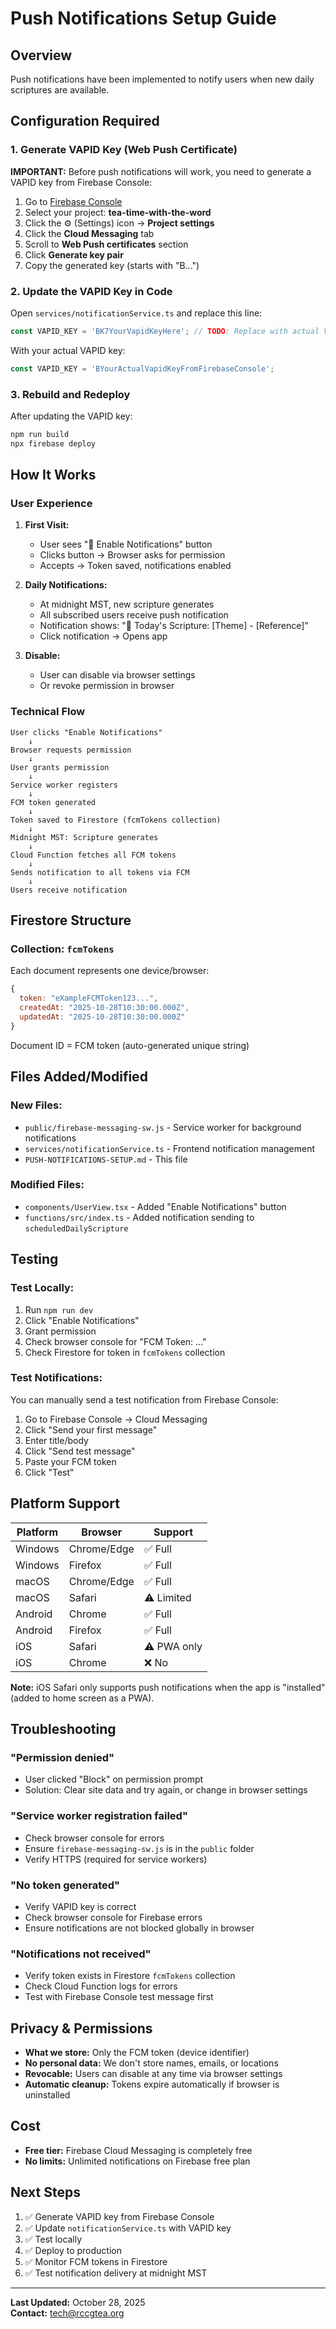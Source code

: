 # Push Notifications Setup Guide

## Overview
Push notifications have been implemented to notify users when new daily scriptures are available.

## Configuration Required

### 1. Generate VAPID Key (Web Push Certificate)

**IMPORTANT:** Before push notifications will work, you need to generate a VAPID key from Firebase Console:

1. Go to [Firebase Console](https://console.firebase.google.com/)
2. Select your project: **tea-time-with-the-word**
3. Click the ⚙️ (Settings) icon → **Project settings**
4. Click the **Cloud Messaging** tab
5. Scroll to **Web Push certificates** section
6. Click **Generate key pair**
7. Copy the generated key (starts with "B...")

### 2. Update the VAPID Key in Code

Open `services/notificationService.ts` and replace this line:

```typescript
const VAPID_KEY = 'BK7YourVapidKeyHere'; // TODO: Replace with actual VAPID key
```

With your actual VAPID key:

```typescript
const VAPID_KEY = 'BYourActualVapidKeyFromFirebaseConsole';
```

### 3. Rebuild and Redeploy

After updating the VAPID key:

```powershell
npm run build
npx firebase deploy
```

## How It Works

### User Experience

1. **First Visit:**
   - User sees "🔔 Enable Notifications" button
   - Clicks button → Browser asks for permission
   - Accepts → Token saved, notifications enabled

2. **Daily Notifications:**
   - At midnight MST, new scripture generates
   - All subscribed users receive push notification
   - Notification shows: "📖 Today's Scripture: [Theme] - [Reference]"
   - Click notification → Opens app

3. **Disable:**
   - User can disable via browser settings
   - Or revoke permission in browser

### Technical Flow

```
User clicks "Enable Notifications"
    ↓
Browser requests permission
    ↓
User grants permission
    ↓
Service worker registers
    ↓
FCM token generated
    ↓
Token saved to Firestore (fcmTokens collection)
    ↓
Midnight MST: Scripture generates
    ↓
Cloud Function fetches all FCM tokens
    ↓
Sends notification to all tokens via FCM
    ↓
Users receive notification
```

## Firestore Structure

### Collection: `fcmTokens`
Each document represents one device/browser:

```javascript
{
  token: "eXampleFCMToken123...",
  createdAt: "2025-10-28T10:30:00.000Z",
  updatedAt: "2025-10-28T10:30:00.000Z"
}
```

Document ID = FCM token (auto-generated unique string)

## Files Added/Modified

### New Files:
- `public/firebase-messaging-sw.js` - Service worker for background notifications
- `services/notificationService.ts` - Frontend notification management
- `PUSH-NOTIFICATIONS-SETUP.md` - This file

### Modified Files:
- `components/UserView.tsx` - Added "Enable Notifications" button
- `functions/src/index.ts` - Added notification sending to `scheduledDailyScripture`

## Testing

### Test Locally:
1. Run `npm run dev`
2. Click "Enable Notifications"
3. Grant permission
4. Check browser console for "FCM Token: ..."
5. Check Firestore for token in `fcmTokens` collection

### Test Notifications:
You can manually send a test notification from Firebase Console:
1. Go to Firebase Console → Cloud Messaging
2. Click "Send your first message"
3. Enter title/body
4. Click "Send test message"
5. Paste your FCM token
6. Click "Test"

## Platform Support

| Platform | Browser | Support |
|----------|---------|---------|
| Windows | Chrome/Edge | ✅ Full |
| Windows | Firefox | ✅ Full |
| macOS | Chrome/Edge | ✅ Full |
| macOS | Safari | ⚠️ Limited |
| Android | Chrome | ✅ Full |
| Android | Firefox | ✅ Full |
| iOS | Safari | ⚠️ PWA only |
| iOS | Chrome | ❌ No |

**Note:** iOS Safari only supports push notifications when the app is "installed" (added to home screen as a PWA).

## Troubleshooting

### "Permission denied"
- User clicked "Block" on permission prompt
- Solution: Clear site data and try again, or change in browser settings

### "Service worker registration failed"
- Check browser console for errors
- Ensure `firebase-messaging-sw.js` is in the `public` folder
- Verify HTTPS (required for service workers)

### "No token generated"
- Verify VAPID key is correct
- Check browser console for Firebase errors
- Ensure notifications are not blocked globally in browser

### "Notifications not received"
- Verify token exists in Firestore `fcmTokens` collection
- Check Cloud Function logs for errors
- Test with Firebase Console test message first

## Privacy & Permissions

- **What we store:** Only the FCM token (device identifier)
- **No personal data:** We don't store names, emails, or locations
- **Revocable:** Users can disable at any time via browser settings
- **Automatic cleanup:** Tokens expire automatically if browser is uninstalled

## Cost

- **Free tier:** Firebase Cloud Messaging is completely free
- **No limits:** Unlimited notifications on Firebase free plan

## Next Steps

1. ✅ Generate VAPID key from Firebase Console
2. ✅ Update `notificationService.ts` with VAPID key
3. ✅ Test locally
4. ✅ Deploy to production
5. ✅ Monitor FCM tokens in Firestore
6. ✅ Test notification delivery at midnight MST

---

**Last Updated:** October 28, 2025  
**Contact:** tech@rccgtea.org
